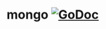 # mongo [![GoDoc](https://godoc.org/github.com/elos/mongo?status.svg)](https://godoc.org/github.com/elos/mongo)
